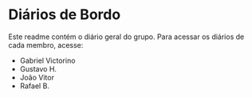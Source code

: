 # Diários de Bordo

Este readme contém o diário geral do grupo. Para acessar os diários de cada membro, acesse:
- Gabriel Victorino
- Gustavo H.
- João Vitor
- Rafael B.
